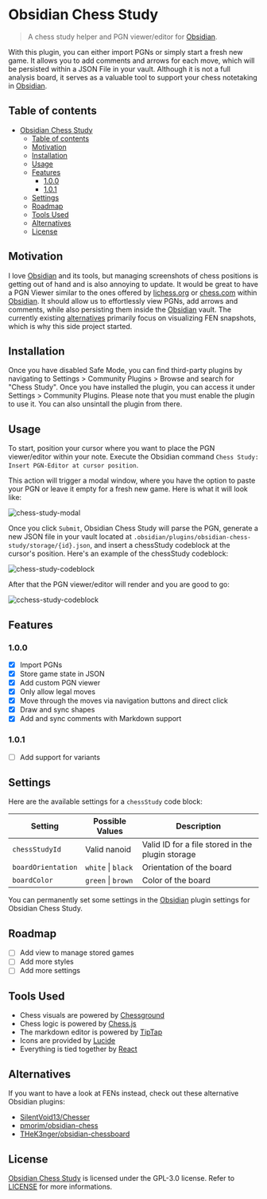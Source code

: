 <!-- omit in toc -->

# Obsidian Chess Study

> A chess study helper and PGN viewer/editor for [Obsidian](https://obsidian.md/).

With this plugin, you can either import PGNs or simply start a fresh new game. It allows you to add comments and arrows for each move, which will be persisted within a JSON File in your vault. Although it is not a full analysis board, it serves as a valuable tool to support your chess notetaking in [Obsidian](https://obsidian.md/).

<!-- omit in toc -->

## Table of contents

- [Obsidian Chess Study](#obsidian-chess-study)
  - [Table of contents](#table-of-contents)
  - [Motivation](#motivation)
  - [Installation](#installation)
  - [Usage](#usage)
  - [Features](#features)
    - [1.0.0](#100)
    - [1.0.1](#101)
  - [Settings](#settings)
  - [Roadmap](#roadmap)
  - [Tools Used](#tools-used)
  - [Alternatives](#alternatives)
  - [License](#license)

## Motivation

I love [Obsidian](https://obsidian.md/) and its tools, but managing screenshots of chess positions is getting out of hand and is also annoying to update. It would be great to have a PGN Viewer similar to the ones offered by [lichess.org](https://lichess.org/) or [chess.com](https://chess.com/) within [Obsidian](https://obsidian.md/). It should allow us to effortlessly view PGNs, add arrows and comments, while also persisting them inside the [Obsidian](https://obsidian.md/) vault. The currently existing [alternatives](#alternatives) primarily focus on visualizing FEN snapshots, which is why this side project started.

## Installation

Once you have disabled Safe Mode, you can find third-party plugins by navigating to Settings > Community Plugins > Browse and search for "Chess Study". Once you have installed the plugin, you can access it under Settings > Community Plugins. Please note that you must enable the plugin to use it. You can also unsintall the plugin from there.

## Usage

To start, position your cursor where you want to place the PGN viewer/editor within your note. Execute the Obsidian command `Chess Study: Insert PGN-Editor at cursor position`.

This action will trigger a modal window, where you have the option to paste your PGN or leave it empty for a fresh new game. Here is what it will look like:

![chess-study-modal](imgs/chess-study-modal.png)

Once you click `Submit`, Obsidian Chess Study will parse the PGN, generate a new JSON file in your vault located at `.obsidian/plugins/obsidian-chess-study/storage/{id}.json`, and insert a chessStudy codeblock at the cursor's position. Here's an example of the chessStudy codeblock:

![chess-study-codeblock](imgs/chess-study-codeblock.png)

After that the PGN viewer/editor will render and you are good to go:

![cchess-study-codeblock](imgs/chess-study-demo.gif)

## Features

### 1.0.0

- [x] Import PGNs
- [x] Store game state in JSON
- [x] Add custom PGN viewer
- [x] Only allow legal moves
- [x] Move through the moves via navigation buttons and direct click
- [x] Draw and sync shapes
- [x] Add and sync comments with Markdown support

### 1.0.1

- [ ] Add support for variants

## Settings

Here are the available settings for a `chessStudy` code block:

| Setting            | Possible Values    | Description                                      |
| ------------------ | ------------------ | ------------------------------------------------ |
| `chessStudyId`     | Valid nanoid       | Valid ID for a file stored in the plugin storage |
| `boardOrientation` | `white` \| `black` | Orientation of the board                         |
| `boardColor`       | `green` \| `brown` | Color of the board                               |

You can permanently set some settings in the [Obsidian](https://obsidian.md/) plugin settings for Obsidian Chess Study.

## Roadmap

- [ ] Add view to manage stored games
- [ ] Add more styles
- [ ] Add more settings

## Tools Used

- Chess visuals are powered by [Chessground](https://github.com/lichess-org/chessground)
- Chess logic is powered by [Chess.js](https://github.com/jhlywa/chess.js)
- The markdown editor is powered by [TipTap](https://github.com/ueberdosis/tiptap)
- Icons are provided by [Lucide](https://github.com/lucide-icons/lucide)
- Everything is tied together by [React](https://github.com/facebook/react)

## Alternatives

If you want to have a look at FENs instead, check out these alternative Obsidian plugins:

- [SilentVoid13/Chesser](https://github.com/SilentVoid13/Chesser)
- [pmorim/obsidian-chess](https://github.com/pmorim/obsidian-chess)
- [THeK3nger/obsidian-chessboard](https://github.com/THeK3nger/obsidian-chessboard)

## License

[Obsidian Chess Study](https://github.com/chrislicodes/obsidian-chess-study) is licensed under the GPL-3.0 license. Refer to [LICENSE](https://github.com/chrislicodes/obsidian-chess-study/blob/trunk/LICENSE) for more informations.
